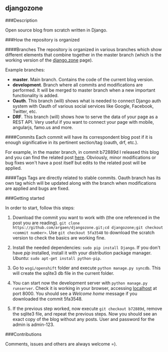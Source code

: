 ## djangozone


###Description

Open source blog from scratch written in Django.


###How the repository is organized

####Branches
The repository is organized in various branches which show different elements that combine together in the master branch (which is the working version of the [django.zone](http://django.zone) page).

Example branches:

* **master**. Main branch. Contains the code of the current blog version.
* **development**. Branch where all commits and modifications are performed. It will be merged to master branch when a new important functionality is added.
* **Oauth**. This branch (will) shows what is needed to connect Django auth system with Oauth of various social services like Google, Facebook, Twitter, etc.
* **DRF**. This branch (will) shows how to serve the data of your page as a REST API. Very useful if you want to connect your page with mobile, angularjs, famo.us and more.

####Commits
Each commit will have its correspondent blog post if it is enough significative in its pertinent section/tag (oauth, drf, etc.). 

For example, in the master branch, in commit b72889d I released this blog and you can find the related post [here](http://django.zone). Obviously, minor modifications or bug fixes won't have a post itself but edits to the related post will be applied.


####Tags
Tags are directly related to stable commits. Oauth branch has its own tag which will be updated along with the branch when modifications are applied and bugs are fixed.


###Getting started

In order to start, follow this steps:

1. Download the commit you want to work with (the one referenced in the post you are reading). `git clone https://github.com/argaen/djangozone.git;cd djangozone;git checkout <commit number>`. Use `git checkout 5fa3548` to download the scratch version to check the basics are working fine.

2. Install the needed dependencies: `sudo pip install Django`. If you don't have _pip_ installed, install it with your distribution package manager. _Ubuntu_: `sudo apt-get install python-pip`.

3. Go to `wsgi/openshift` folder and execute `python manage.py syncdb`. This will create the sqlite3 db file in the current folder.

4. You can start now the development server with `python manage.py runserver`. Check it is working in your browser, accessing [localhost](http://127.0.0.1/:8000) at port 8000. You should see a _Welcome home_ message if you downloaded the commit 5fa3548.

5. If the previous step worked, now execute `git checkout b72889d`, remove the sqlite3 file, and repeat the previous steps. Now you should see an exact copy of the blog without any posts. User and password for the admin is admin-123.

###Contributions

Comments, issues and others are always welcome =).
